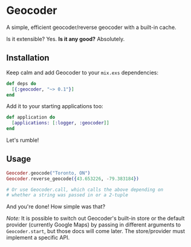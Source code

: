 Geocoder
========

A simple, efficient geocoder/reverse geocoder with a built-in cache.

Is it extensible? Yes.
**Is it any good?** Absolutely.

Installation
------------

Keep calm and add Geocoder to your `mix.exs` dependencies:

```elixir
def deps do
  [{:geocoder, "~> 0.1"}]
end
```

Add it to your starting applications too:

```elixir
def application do
  [applications: [:logger, :geocoder]]
end
```

Let's rumble!

Usage
-----

```elixir
Geocoder.geocode("Toronto, ON")
Geocoder.reverse_geocode({43.653226, -79.383184})

# Or use Geocoder.call, which calls the above depending on
# whether a string was passed in or a 2-tuple
```

And you're done! How simple was that?

_Note:_ It is possible to switch out Geocoder's built-in store or the default provider (currently Google Maps) by passing in different arguments to `Geocoder.start`, but those docs will come later. The store/provider must implement a specific API.
